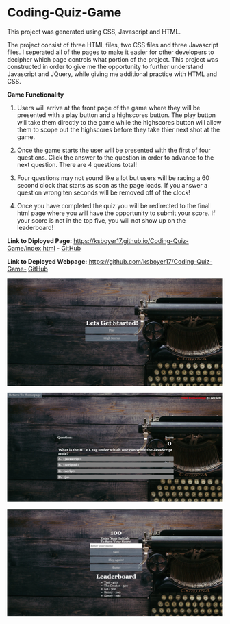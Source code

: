 # Coding-Quiz-Game

This project was generated using CSS, Javascript and HTML.

The project consist of three HTML files, two CSS files and three Javascript files. I seperated all of the pages to make it easier for other developers to decipher which page controls what portion of the project. This project was constructed in order to give me the opportunity to further understand Javascript and JQuery, while giving me additional practice with HTML and CSS.

**Game Functionality**
1. Users will arrive at the front page of the game where they will be presented with a play button and a highscores button. The play button will take them directly to the game while the highscores button will allow them to scope out the highscores before they take thier next shot at the game.

2. Once the game starts the user will be presented with the first of four questions. Click the answer to the question in order to advance to the next question. There are 4 questions total!

3. Four questions may not sound like a lot but users will be racing a 60 second clock that starts as soon as the page loads. If you answer a question wrong ten seconds will be removed off of the clock!

4. Once you have completed the quiz you will be redirected to the final html page where you will have the opportunity to submit your score. If your score is not in the top five, you will not show up on the leaderboard!

**Link to Diployed Page:**
https://ksboyer17.github.io/Coding-Quiz-Game/index.html -
[GitHub](https://ksboyer17.github.io/Coding-Quiz-Game/index.html )

**Link to Deployed Webpage:**
https://github.com/ksboyer17/Coding-Quiz-Game-
[GitHub](https://github.com/ksboyer17/Coding-Quiz-Game)

![Screenshot of the Start Page](https://github.com/ksboyer17/Coding-Quiz-Game/blob/main/assets/Start%20Page.png)

![Screenshot of the Game](https://github.com/ksboyer17/Coding-Quiz-Game/blob/main/assets/Game.png)

![Screenshot of the Final Page](https://github.com/ksboyer17/Coding-Quiz-Game/blob/main/assets/Final%20Page.png)